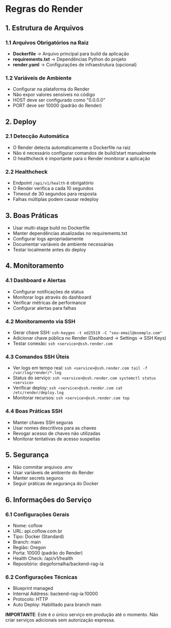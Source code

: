 # Regras do Render

## 1. Estrutura de Arquivos

### 1.1 Arquivos Obrigatórios na Raiz

- **Dockerfile** → Arquivo principal para build da aplicação
- **requirements.txt** → Dependências Python do projeto
- **render.yaml** → Configurações de infraestrutura (opcional)

### 1.2 Variáveis de Ambiente

- Configurar na plataforma do Render
- Não expor valores sensíveis no código
- HOST deve ser configurado como "0.0.0.0"
- PORT deve ser 10000 (padrão do Render)

## 2. Deploy

### 2.1 Detecção Automática

- O Render detecta automaticamente o Dockerfile na raiz
- Não é necessário configurar comandos de build/start manualmente
- O healthcheck é importante para o Render monitorar a aplicação

### 2.2 Healthcheck

- Endpoint `/api/v1/health` é obrigatório
- O Render verifica a cada 10 segundos
- Timeout de 30 segundos para resposta
- Falhas múltiplas podem causar redeploy

## 3. Boas Práticas

- Usar multi-stage build no Dockerfile
- Manter dependências atualizadas no requirements.txt
- Configurar logs apropriadamente
- Documentar variáveis de ambiente necessárias
- Testar localmente antes do deploy

## 4. Monitoramento

### 4.1 Dashboard e Alertas

- Configurar notificações de status
- Monitorar logs através do dashboard
- Verificar métricas de performance
- Configurar alertas para falhas

### 4.2 Monitoramento via SSH

- Gerar chave SSH: `ssh-keygen -t ed25519 -C "seu-email@exemplo.com"`
- Adicionar chave pública no Render (Dashboard → Settings → SSH Keys)
- Testar conexão: `ssh <service>@ssh.render.com`

### 4.3 Comandos SSH Úteis

- Ver logs em tempo real: `ssh <service>@ssh.render.com tail -f /var/log/render/*.log`
- Status do serviço: `ssh <service>@ssh.render.com systemctl status <service>`
- Verificar deploy: `ssh <service>@ssh.render.com cat /etc/render/deploy.log`
- Monitorar recursos: `ssh <service>@ssh.render.com top`

### 4.4 Boas Práticas SSH

- Manter chaves SSH seguras
- Usar nomes descritivos para as chaves
- Revogar acesso de chaves não utilizadas
- Monitorar tentativas de acesso suspeitas

## 5. Segurança

- Não commitar arquivos .env
- Usar variáveis de ambiente do Render
- Manter secrets seguros
- Seguir práticas de segurança do Docker

## 6. Informações do Serviço

### 6.1 Configurações Gerais

- Nome: coflow
- URL: api.coflow.com.br
- Tipo: Docker (Standard)
- Branch: main
- Região: Oregon
- Porta: 10000 (padrão do Render)
- Health Check: /api/v1/health
- Repositório: diegofornalha/backend-rag-ia

### 6.2 Configurações Técnicas

- Blueprint managed
- Internal Address: backend-rag-ia:10000
- Protocolo: HTTP
- Auto Deploy: Habilitado para branch main

**IMPORTANTE**: Este é o único serviço em produção até o momento. Não criar serviços adicionais sem autorização expressa.
